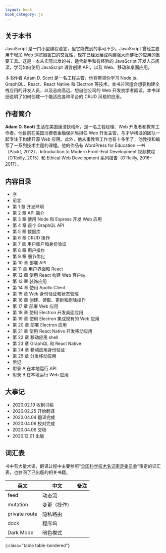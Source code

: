 ```yaml
---
layout: book
book_category: js
---
```


## 关于本书

JavaScript 是一门小型编程语言，但它能做到的事可不少。JavaScript 曾经主要用于增加 Web 浏览器窗口的交互性，现在已经发展成构建强大而健壮的应用的重要工具。这是一本从实际出发的书，适合新手和有经验的 JavaScript 开发人员阅读，学习如何使用 JavaScript 语言创建 API，以及 Web、移动和桌面应用。

本书作者 Adam D. Scott 是一名工程主管，他将带领你学习 Node.js、GraphQL、React、React Native 和 Electron 等技术。本书非常适合想要构建全栈应用的开发人员，以及志向高远、想自创公司的 Web 开发初学者阅读。本书详细说明了如何创建一个能适应各种平台的 CRUD 风格的应用。

## 作者简介

**Adam D. Scott** 生活在美国康涅狄格州，是一名工程经理、Web 开发者和教育工作者。他目前在美国消费者金融保护局担任 Web 开发主管，与才华横溢的团队一起专注于构建开源 Web 应用。此外，他从事教育工作也有十多年了，他教授和编写了一系列技术主题的课程。他的作品有 WordPress for Education 一书（Packt, 2012）、Introduction to Modern Front-End Development 视频教程（O’Reilly, 2015）和 Ethical Web Development 系列报告（O’Reilly, 2016–2017）。

## 内容目录

- 序
- 前言
- 第 1 章 开发环境
- 第 2 章 API 简介
- 第 3 章 使用 Node 和 Express 开发 Web 应用
- 第 4 章 首个 GraphQL API
- 第 5 章 数据库
- 第 6 章 CRUD 操作
- 第 7 章 用户账户和身份验证
- 第 8 章 用户操作
- 第 9 章 细节优化
- 第 10 章 部署 API
- 第 11 章 用户界面和 React
- 第 12 章 使用 React 构建 Web 客户端
- 第 13 章 装饰应用
- 第 14 章 使用 Apollo Client
- 第 15 章 Web 身份验证和状态管理
- 第 16 章 创建、读取、更新和删除操作
- 第 17 章 部署 Web 应用
- 第 18 章 使用 Electron 开发桌面应用
- 第 19 章 使用 Electron 集成现有的 Web 应用
- 第 20 章 部署 Electron 应用
- 第 21 章 使用 React Native 开发移动应用
- 第 22 章 移动应用 shell
- 第 23 章 GraphQL 和 React Native
- 第 24 章 移动应用身份验证
- 第 25 章 分发移动应用
- 后记
- 附录 A 在本地运行 API
- 附录 B 在本地运行 Web 应用

## 大事记

- 2020.02.19 收到书稿
- 2020.02.25 开始翻译
- 2020.04.04 翻译完成
- 2020.04.06 校对完成
- 2020.04.06 交稿
- 2020.12.01 出版

## 词汇表

书中有大量术语，翻译过程中主要参照“[全国科学技术名词审定委员会](http://www.term.gov.cn/)”审定的词汇表，也参阅了已出版的相关书籍。

| 英文 | 中文 | 备注 |
|-----|-----|------|
| feed  | 动态流 | |
| mutation | 变更（操作）| |
| private route | 隐私路由 | |
| dock | 程序坞 | |
| Dark Mode | 暗色模式 | |
{:class="table table-bordered"}
